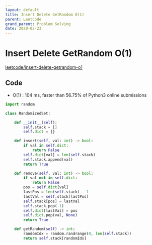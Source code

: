 ```yaml
---
layout: default
title: Insert Delete GetRandom O(1)
parent: Leetcode
grand_parent: Problem Solving
date: 2020-02-23
---
```


# Insert Delete GetRandom O(1)

[leetcode/insert-delete-getrandom-o1](https://www.leetcode.com/problems/insert-delete-getrandom-o1/)

## Code

- O(1) : 104 ms, faster than 56.75% of Python3 online submissions

```python
import random

class RandomizedSet:

    def __init__(self):
        self.stack = []
        self.dict = {}

    def insert(self, val: int) -> bool:
        if val in self.dict:
            return False
        self.dict[val] = len(self.stack)
        self.stack.append(val)
        return True

    def remove(self, val: int) -> bool:
        if val not in self.dict:
            return False
        pos = self.dict[val]
        lastPos = len(self.stack) - 1
        lastVal = self.stack[lastPos]
        self.stack[pos] = lastVal
        self.stack.pop(-1)
        self.dict[lastVal] = pos
        self.dict.pop(val, None)
        return True

    def getRandom(self) -> int:
        randomIdx = random.randrange(0, len(self.stack))
        return self.stack[randomIdx]
```
